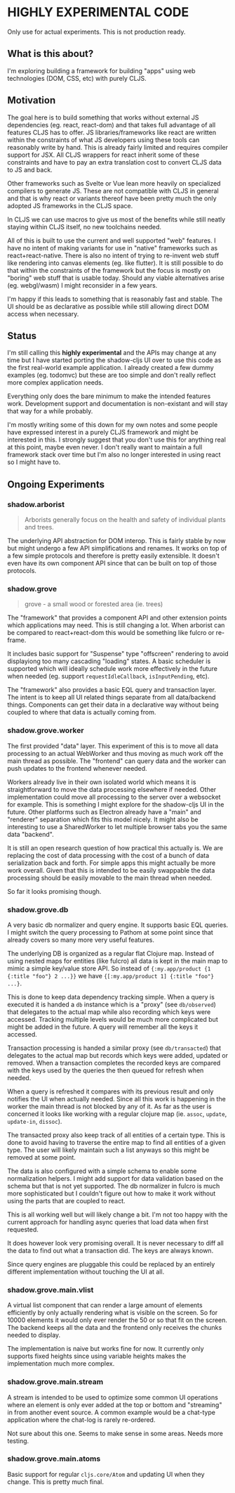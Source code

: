 # HIGHLY EXPERIMENTAL CODE

Only use for actual experiments. This is not production ready.

## What is this about?

I'm exploring building a framework for building "apps" using web technologies (DOM, CSS, etc) with purely CLJS.

## Motivation

The goal here is to build something that works without external JS dependencies (eg. react, react-dom) and that takes full advantage of all features CLJS has to offer. JS libraries/frameworks like react are written within the constraints of what JS developers using these tools can reasonably write by hand. This is already fairly limited and requires compiler support for JSX. All CLJS wrappers for react inherit some of these constraints and have to pay an extra translation cost to convert CLJS data to JS and back.

Other frameworks such as Svelte or Vue lean more heavily on specialized compilers to generate JS. These are not compatible with CLJS in general and that is why react or variants thereof have been pretty much the only adopted JS frameworks in the CLJS space.

In CLJS we can use macros to give us most of the benefits while still neatly staying within CLJS itself, no new toolchains needed.

All of this is built to use the current and well supported "web" features. I have no intent of making variants for use in "native" frameworks such as react+react-native. There is also no intent of trying to re-invent web stuff like rendering into canvas elements (eg. like flutter). It is still possible to do that within the constraints of the framework but the focus is mostly on "boring" web stuff that is usable today. Should any viable alternatives arise (eg. webgl/wasm) I might reconsider in a few years. 
 
I'm happy if this leads to something that is reasonably fast and stable. The UI should be as declarative as possible while still allowing direct DOM access when necessary.

## Status

I'm still calling this **highly experimental** and the APIs may change at any time but I have started porting the shadow-cljs UI over to use this code as the first real-world example application. I already created a few dummy examples (eg. todomvc) but these are too simple and don't really reflect more complex application needs.

Everything only does the bare minimum to make the intended features work. Development support and documentation is non-existant and will stay that way for a while probably.

I'm mostly writing some of this down for my own notes and some people have expressed interest in a purely CLJS framework and might be interested in this. I strongly suggest that you don't use this for anything real at this point, maybe even never. I don't really want to maintain a full framework stack over time but I'm also no longer interested in using react so I might have to.

## Ongoing Experiments

### shadow.arborist

> Arborists generally focus on the health and safety of individual plants and trees.

The underlying API abstraction for DOM interop. This is fairly stable by now but might undergo a few API simplifications and renames. It works on top of a few simple protocols and therefore is pretty easily extensible. It doesn't even have its own component API since that can be built on top of those protocols.

### shadow.grove

> grove - a small wood or forested area (ie. trees)

The "framework" that provides a component API and other extension points which applications may need. This is still changing a lot. When arborist can be compared to react+react-dom this would be something like fulcro or re-frame.

It includes basic support for "Suspense" type "offscreen" rendering to avoid displayiong too many cascading "loading" states. A basic scheduler is supported which will ideally schedule work more effectively in the future when needed (eg. support `requestIdleCallback`, `isInputPending`, etc).

The "framework" also provides a basic EQL query and transaction layer. The intent is to keep all UI related things separate from all data/backend things. Components can get their data in a declarative way without being coupled to where that data is actually coming from.

### shadow.grove.worker

The first provided "data" layer. This experiment of this is to move all data processing to an actual WebWorker and thus moving as much work off the main thread as possible. The "frontend" can query data and the worker can push updates to the frontend whenever needed.

Workers already live in their own isolated world which means it is straightforward to move the data processing elsewhere if needed. Other implementation could move all processing to the server over a websocket for example. This is something I might explore for the shadow-cljs UI in the future. Other platforms such as Electron already have a "main" and "renderer" separation which fits this model nicely. It might also be interesting to use a SharedWorker to let multiple browser tabs you the same data "backend".

It is still an open research question of how practical this actually is. We are replacing the cost of data processing with the cost of a bunch of data serialization back and forth. For simple apps this might actually be more work overall. Given that this is intended to be easily swappable the data processing should be easily movable to the main thread when needed.

So far it looks promising though.

### shadow.grove.db

A very basic db normalizer and query engine. It supports basic EQL queries. I might switch the query processing to Pathom at some point since that already covers so many more very useful features.

The underlying DB is organized as a regular flat Clojure map. Instead of using nested maps for entities (like fulcro) all data is kept in the main map to mimic a simple key/value store API. So instead of `{:my.app/product {1 {:title "foo"} 2 ...}}` we have `{[:my.app/product 1] {:title "foo"} ...}`.

This is done to keep data dependency tracking simple. When a query is executed it is handed a `db` instance which is a "proxy" (see `db/observed`) that delegates to the actual map while also recording which keys were accessed. Tracking multiple levels would be much more complicated but might be added in the future. A query will remember all the keys it accessed.

Transaction processing is handed a similar proxy (see `db/transacted`) that delegates to the actual map but records which keys were added, updated or removed. When a transaction completes the recorded keys are compared with the keys used by the queries the then queued for refresh when needed.

When a query is refreshed it compares with its previous result and only notifies the UI when actually needed. Since all this work is happening in the worker the main thread is not blocked by any of it. As far as the user is concerned it looks like working with a regular clojure map (ie. `assoc`, `update`, `update-in`, `dissoc`).

The transacted proxy also keep track of all entities of a certain type. This is done to avoid having to traverse the entire map to find all entities of a given type. The user will likely maintain such a list anyways so this might be removed at some point.

The data is also configured with a simple schema to enable some normalization helpers. I might add support for data validation based on the schema but that is not yet supported. The db normalizer in fulcro is much more sophisticated but I couldn't figure out how to make it work without using the parts that are coupled to react.

This is all working well but will likely change a bit. I'm not too happy with the current approach for handling async queries that load data when first requested.

It does however look very promising overall. It is never necessary to diff all the data to find out what a transaction did. The keys are always known.

Since query engines are pluggable this could be replaced by an entirely different implementation without touching the UI at all.

### shadow.grove.main.vlist

A virtual list component that can render a large amount of elements efficiently by only actually rendering what is visible on the screen. So for 10000 elements it would only ever render the 50 or so that fit on the screen. The backend keeps all the data and the frontend only receives the chunks needed to display.

The implementation is naive but works fine for now. It currently only supports fixed heights since using variable heights makes the implementation much more complex.

### shadow.grove.main.stream

A stream is intended to be used to optimize some common UI operations where an element is only ever added at the top or bottom and "streaming" in from another event source. A common example would be a chat-type application where the chat-log is rarely re-ordered.

Not sure about this one. Seems to make sense in some areas. Needs more testing.

### shadow.grove.main.atoms

Basic support for regular `cljs.core/Atom` and updating UI when they change. This is pretty much final. 